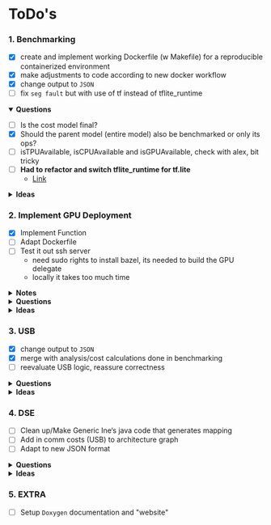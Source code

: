 # ToDo's

### 1. Benchmarking
* [X] create and implement working Dockerfile (w Makefile) for a reproducible containerized environment
* [X] make adjustments to code according to new docker workflow
* [X] change output to `JSON`
* [ ] fix `seg fault` but with use of tf instead of tflite_runtime

<details open>
<summary>
<b> Questions </b>
</summary>

- [ ] Is the cost model final?
- [X] Should the parent model (entire model) also be benchmarked or only its ops?
- [ ] isTPUAvailable, isCPUAvailable and isGPUAvailable, check with alex, bit tricky
- [ ] **Had to refactor and switch tflite_runtime for tf.lite**
  - [Link](https://github.com/ultralytics/yolov5/issues/5709)

</details>

<details closed>
<summary>
<b> Ideas </b>
</summary>

- [ ] suppress stdout of unnecessary commands like the conversion itself
- [ ] use requirements.txt instead pip install
</details>

### 2. Implement GPU Deployment
- [X] Implement Function
- [ ] Adapt Dockerfile
- [ ] Test it out ssh server
  - need sudo rights to install bazel, its needed to build the GPU delegate
  - locally it takes too much time

<details closed>
<summary>
<b> Notes </b>
</summary>

* Pro:
[1](https://github.com/tensorflow/tensorflow/issues/52155#issuecomment-931498450)
* Cons:
[1](https://www.tensorflow.org/lite/performance/delegates)
[2](https://github.com/tensorflow/tensorflow/issues/40706#issuecomment-648456999)
[3](https://github.com/tensorflow/tensorflow/issues/34536#issuecomment-565632906)
[4](https://github.com/tensorflow/tensorflow/issues/31377#issuecomment-519331496)
</details>

<details closed>
<summary>
<b> Questions </b>
</summary>
</details>

<details closed>
<summary>
<b> Ideas </b>
</summary>
</details>


### 3. USB
- [X] change output to `JSON`
- [X] merge with analysis/cost calculations done in benchmarking
- [ ] reevaluate USB logic, reassure correctness

<details closed>
<summary>
<b> Questions </b>
</summary>
</details>

<details closed>
<summary>
<b> Ideas </b>
</summary>
</details>

### 4. DSE
* [ ] Clean up/Make Generic Ine‘s java code that generates mapping
* [ ] Add in comm costs (USB) to architecture graph
* [ ] Adapt to new JSON format

<details closed>
<summary>
<b> Questions </b>
</summary>
</details>

<details closed>
<summary>
<b> Ideas </b>
</summary>
</details>

### 5. EXTRA
* [ ] Setup `Doxygen` documentation and "website"
